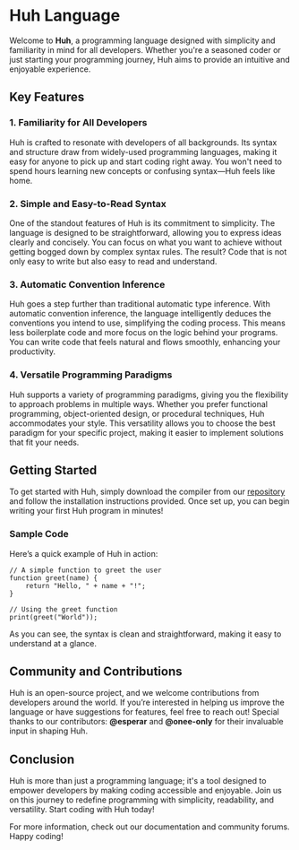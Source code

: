 # Huh Language

Welcome to **Huh**, a programming language designed with simplicity and familiarity in mind for all developers. Whether you're a seasoned coder or just starting your programming journey, Huh aims to provide an intuitive and enjoyable experience.

## Key Features

### 1. Familiarity for All Developers
Huh is crafted to resonate with developers of all backgrounds. Its syntax and structure draw from widely-used programming languages, making it easy for anyone to pick up and start coding right away. You won't need to spend hours learning new concepts or confusing syntax—Huh feels like home.

### 2. Simple and Easy-to-Read Syntax
One of the standout features of Huh is its commitment to simplicity. The language is designed to be straightforward, allowing you to express ideas clearly and concisely. You can focus on what you want to achieve without getting bogged down by complex syntax rules. The result? Code that is not only easy to write but also easy to read and understand.

### 3. Automatic Convention Inference
Huh goes a step further than traditional automatic type inference. With automatic convention inference, the language intelligently deduces the conventions you intend to use, simplifying the coding process. This means less boilerplate code and more focus on the logic behind your programs. You can write code that feels natural and flows smoothly, enhancing your productivity.

### 4. Versatile Programming Paradigms
Huh supports a variety of programming paradigms, giving you the flexibility to approach problems in multiple ways. Whether you prefer functional programming, object-oriented design, or procedural techniques, Huh accommodates your style. This versatility allows you to choose the best paradigm for your specific project, making it easier to implement solutions that fit your needs.

## Getting Started

To get started with Huh, simply download the compiler from our [repository](#) and follow the installation instructions provided. Once set up, you can begin writing your first Huh program in minutes!

### Sample Code

Here’s a quick example of Huh in action:

```huh
// A simple function to greet the user
function greet(name) {
    return "Hello, " + name + "!";
}

// Using the greet function
print(greet("World"));
```

As you can see, the syntax is clean and straightforward, making it easy to understand at a glance.

## Community and Contributions

Huh is an open-source project, and we welcome contributions from developers around the world. If you’re interested in helping us improve the language or have suggestions for features, feel free to reach out! Special thanks to our contributors: **@esperar** and **@onee-only** for their invaluable input in shaping Huh.

## Conclusion

Huh is more than just a programming language; it's a tool designed to empower developers by making coding accessible and enjoyable. Join us on this journey to redefine programming with simplicity, readability, and versatility. Start coding with Huh today!

For more information, check out our documentation and community forums. Happy coding!
